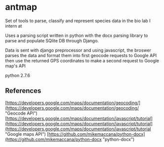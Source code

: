 antmap
======

Set of tools to parse, classify and represent species data in the bio lab I intern at


Uses a parsing script written in python with the docx parsing library to parse and populate SQlite DB through Django.

Data is sent with django preprocessor and using javascript, the broswer parses the data and format them into first geocode requests to Google API then use the returned GPS coordinates to make a second request to Google map's API

python 2.7.6


## References
[https://developers.google.com/maps/documentation/geocoding/](https://developers.google.com/maps/documentation/geocoding/ "Geocode API")
[https://developers.google.com/maps/documentation/javascript/tutorial](https://developers.google.com/maps/documentation/javascript/tutorial](https://developers.google.com/maps/documentation/javascript/tutorial "Google maps API")
[https://github.com/mikemaccana/python-docx](https://github.com/mikemaccana/python-docx "python-docx")

